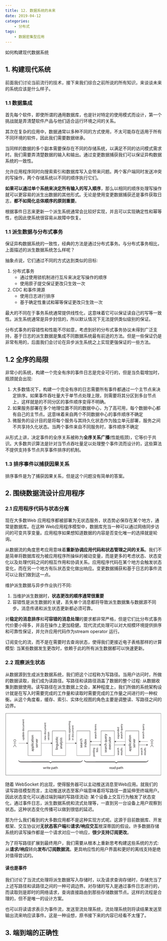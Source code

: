 ```yaml
---
title: 12. 数据系统的未来
date: 2019-04-12
categories:
    - 分布式
tags:
    - 数据密集型应用
---
```


如何构建现代数据系统

<!-- more -->

## 1. 构建现代系统
前面我们讨论当前流行的技术，接下来我们综合之前所说的所有知识，来谈谈未来的系统应该是什么样子。

### 1.1 数据集成
首先每个软件，即使所谓的通用数据库，也是针对特定的使用模式而设计，第一个挑战就是弄清楚软件产品与他们适合运行环境之间的关系。

其次在复杂的应用中，数据通常以多种不同的方式使用，不太可能存在适用于所有不同环境的软件，因此我们需要数据继承。

当同样的数据的多个副本需要保存在不同的存储系统，以满足不同的访问模式需求时。我们需要弄清楚数据的输入和输出。通过变更数据捕获我们可以保证异构数据系统的一致性。

允许应用程序同时向搜索索引和数据库写入会带来问题。两个客户端同时发送冲突的写操作，两个存储系统以不同的顺序执行它们。

**如果可以通过单个系统来决定所有输入的写入顺序**，那么以相同的顺序处理写操作就可以更容易的派生出数据的其他形式。无论是使用变更数据捕获还是事件获取日志，**都不如简化总体顺序的原则重要**。

根据事件日志来更新一个派生系统通常会比较好实现，并且可以实现确定性和幂等性，也因此使系统很容易从故障中恢复。

### 1.1 派生数据与分布式事务
保证异构数据系统的一致性，经典的方法是通过分布式事务。与分布式事务相比，上面描述的派生数据系统怎么样呢？

抽象点说，它们通过不同的方式达到类似的目标:
1. 分布式事务
    - 通过使用锁机制进行互斥来决定写操作的顺序
    - 使用原子提交保证更改只生效一次
2. CDC 和事件溯源
    - 使用日志进行排序
    - 基于确定性重试和幂等保证更改只生效一次

最大的不同在于事务系统通常提供线性化，这意味着它可以保证读自己的写等一致性。派生系统通常是异步封信的，所以默认情况下无法提供类似级别的保证。

分布式事务的容错性和性能不尽如意，考虑到好的分布式事务协议未得到广泛支持，基于日志的派生数据是集成不同数据系统最有前途的方法。但是一些保证仍是非常有用的，后面我们会讨论在异步派生系统之上实现更强保证的一些方法。

## 1.2 全序的局限
非常小的系统，构建一个完全有序的事件日志是完全可行的，但是当负载增加时，瓶颈就会出现:
1. 大多数情况下，构建一个完全有序的日志需要所有事件都通过一个主节点来决定排序。如果事件吞吐量大于单节点处理上限，则需要将其分区到多台节点上，这样就是的不同分区的事件顺序变得不明确。
2. 如果服务部署在多个地理位置不同的数据中心，为了高可用，每个数据中心都有自己的主节点。这意味着来自两个不同数据中心的事件顺序不确定
3. 微服务的设计目的是将每个服务与其持久化状态作为独立单元部署，服务之间不共享持久化状态。当两个事件来自不同服务时，事件顺序不确定

从形式上讲，决定事件的全序关系被称为**全序关系广播**(性能瓶颈)，它等价于共识。大多数共识算法是针对当节点吞吐量足以处理整个事件流而设计的，这些算法不提供支持多节点共享事件排序的机制。

### 1.3 排序事件以捕获因果关系
排序事件是为了捕获因果关系，但是这个问题没有简单的答案。

## 2. 围绕数据流设计应用程序
### 2.1 应用程序代码与状态分离
现在大多数Web 应用程序都被部署为无状态服务，状态势必保存在某个地方，通常是数据库。在这种 Web应用程序模型中，数据库充当一种可以通过网络同步访问的可变共享变量。应用程序如果想知道数据的内容是否变化唯一的选择就是轮询。

从数据流的角度思考应用意味着**重新协调应用代码和状态管理之间的关系**。我们不是简单将数据库视为被应用程序所操纵的被动变量，而是更多的考虑状态、状态变化以及处理代码之间的相互作用和协调关系。应用程序代码在某个地方会触发状态变化，而在另一个地方有队状态变化做出响应。变更数据捕获和基于日志的事件流可以让我们做到这一点。

维护派生数据与异步作业执行不同:
1. 当维护派生数据时，**状态更改的顺序通常很重要**
2. 容错性是派生数据的关键，丢失单个消息都将导致派生数据集与数据源不同步。消息传递和派生状态更新都必须可靠。

对**稳定的消息排序**和**可容错的消息处理**的要求都非常严格，但是它们比分布式事务代价要小得多，并且在操作上更加稳健。现代流式处理可以对大规模环境提供排序和可靠性保证，并允许应用代码作为stream operator 运行。

订阅变化的流，而不是在需要时去查询状态，使得我们更接近电子表格那样的计算模型: 当某些数据发生更改时，依赖于此的所有派生数据都可以快速更新。

### 2.2 观察派生状态
从数据源到生成派生数据系统，我们把这个过程称为写路径。当用户访问时，所做的数据读取，我们成为读路径。写路径和读路径涵盖了数据的整个过程: 从数据收集到数据使用。读写路径在派生数据上交会，某种程度上，我们所做的系统架构设计就是在写入时需要完成的工作量和读取时需要完成的工作量之间进行的一种权衡。从这个角度看，缓存、索引、实体化视图的角色主要是调整读、写路径之间的边界。

![读路径和写路径](/images/db/read_write.png)

随着 WebSocket 的出现，使得服务器可以主动推送消息至Web应用。就我们的读写路径模型而言，主动推送状态至客户端意味着将写路径一直延伸至终端用户。因此状态变化可以通过端到端的写路径流动: 某个设备上交互行为触发了状态变化，通过事件日志，派生数据系统和流式处理等，一直到另一台设备上用户观察到状态。这种状态变化传播可以做到很低的延迟。

那为什么我们看到的大多数应用都不是这种实现方式呢。这源于目前数据库、开发框架、交互协议对**无状态客户端**和**请求/响应交互**根深蒂固的假设。许多数据存储系统的读写操作都是一个请求对应一个响应，**很少支持订阅更改**。

为了将写路径扩展到最终用户，我们需要从根本上重新思考构建这些系统的方式: 从**请求/响应**转向**发布/订阅数据流**。更具响应性的用户界面和更好的离线支持是绝对值得尝试的。

#### 读也是事件
我们讨论了当流式处理将派生数据写入存储时，以及请求查询存储时，存储充当了上述写路径和读路径之间的一种可调边界。对存储的写入是通过事件日志进行的，而读取则是即时的网络请求，查询直接路由到那些存储数据节点。这样的流程是合理的，但不是唯一的设计方案。

也可以将读请求表示为事件流，发送至流处理系统，流处理系统则将读结果发送至输出流来响应读事件。这是一种设想，原书接下来的内容已经看不太懂了。

## 3. 端到端的正确性
